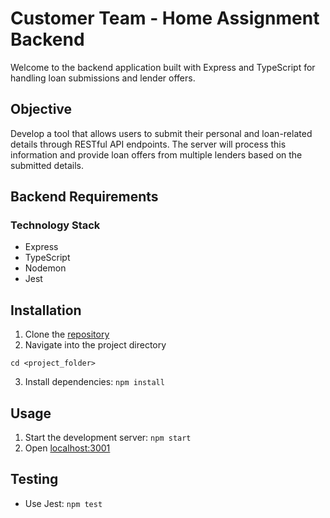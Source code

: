 # Customer Team - Home Assignment Backend

Welcome to the backend application built with Express and TypeScript for handling loan submissions and lender offers.

## Objective

Develop a tool that allows users to submit their personal and loan-related details through RESTful API endpoints. The server will process this information and provide loan offers from multiple lenders based on the submitted details.

## Backend Requirements

### Technology Stack

- Express
- TypeScript
- Nodemon
- Jest

## Installation

1. Clone the [repository](https://github.com/santos16426/driva-assignment-backend.git)
2. Navigate into the project directory
```
cd <project_folder>
```
3. Install dependencies: `npm install`

## Usage

1. Start the development server: `npm start`
2. Open [localhost:3001](http://localhost:3001)

## Testing

- Use Jest: `npm test`